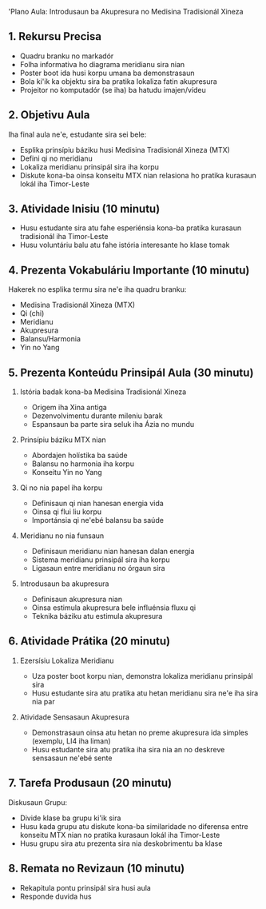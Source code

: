 'Plano Aula: Introdusaun ba Akupresura no Medisina Tradisionál Xineza

## 1. Rekursu Precisa

- Quadru branku no markadór
- Folha informativa ho diagrama meridianu sira nian
- Poster boot ida husi korpu umana ba demonstrasaun
- Bola ki'ik ka objektu sira ba pratika lokaliza fatin akupresura
- Projeitor no komputadór (se iha) ba hatudu imajen/vídeu

## 2. Objetivu Aula

Iha final aula ne'e, estudante sira sei bele:
- Esplika prinsípiu báziku husi Medisina Tradisionál Xineza (MTX)
- Defini qi no meridianu
- Lokaliza meridianu prinsipál sira iha korpu
- Diskute kona-ba oinsa konseitu MTX nian relasiona ho pratika kurasaun lokál iha Timor-Leste

## 3. Atividade Inisiu (10 minutu)

- Husu estudante sira atu fahe esperiénsia kona-ba pratika kurasaun tradisionál iha Timor-Leste
- Husu voluntáriu balu atu fahe istória interesante ho klase tomak

## 4. Prezenta Vokabuláriu Importante (10 minutu)

Hakerek no esplika termu sira ne'e iha quadru branku:
- Medisina Tradisionál Xineza (MTX)
- Qi (chi)
- Meridianu
- Akupresura
- Balansu/Harmonia
- Yin no Yang

## 5. Prezenta Konteúdu Prinsipál Aula (30 minutu)

1. Istória badak kona-ba Medisina Tradisionál Xineza
   - Origem iha Xina antiga
   - Dezenvolvimentu durante mileniu barak
   - Espansaun ba parte sira seluk iha Ázia no mundu

2. Prinsípiu báziku MTX nian
   - Abordajen holístika ba saúde
   - Balansu no harmonia iha korpu
   - Konseitu Yin no Yang

3. Qi no nia papel iha korpu
   - Definisaun qi nian hanesan energia vida
   - Oinsa qi flui liu korpu
   - Importánsia qi ne'ebé balansu ba saúde

4. Meridianu no nia funsaun
   - Definisaun meridianu nian hanesan dalan energia
   - Sistema meridianu prinsipál sira iha korpu
   - Ligasaun entre meridianu no órgaun sira

5. Introdusaun ba akupresura
   - Definisaun akupresura nian
   - Oinsa estimula akupresura bele influénsia fluxu qi
   - Teknika báziku atu estimula akupresura

## 6. Atividade Prátika (20 minutu)

1. Ezersísiu Lokaliza Meridianu
   - Uza poster boot korpu nian, demonstra lokaliza meridianu prinsipál sira
   - Husu estudante sira atu pratika atu hetan meridianu sira ne'e iha sira nia par

2. Atividade Sensasaun Akupresura
   - Demonstrasaun oinsa atu hetan no preme akupresura ida simples (exemplu, LI4 iha liman)
   - Husu estudante sira atu pratika iha sira nia an no deskreve sensasaun ne'ebé sente

## 7. Tarefa Produsaun (20 minutu)

Diskusaun Grupu:
- Divide klase ba grupu ki'ik sira
- Husu kada grupu atu diskute kona-ba similaridade no diferensa entre konseitu MTX nian no pratika kurasaun lokál iha Timor-Leste
- Husu grupu sira atu prezenta sira nia deskobrimentu ba klase

## 8. Remata no Revizaun (10 minutu)

- Rekapitula pontu prinsipál sira husi aula
- Responde duvida hus